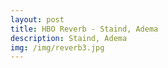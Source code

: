 ```yaml
---
layout: post
title: HBO Reverb - Staind, Adema
description: Staind, Adema
img: /img/reverb3.jpg
---
```

